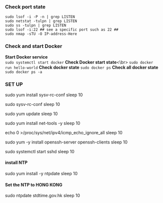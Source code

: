 ### Check port state
```
sudo lsof -i -P -n | grep LISTEN
sudo netstat -tulpn | grep LISTEN
sudo ss -tulpn | grep LISTEN
sudo lsof -i:22 ## see a specific port such as 22 ##
sudo nmap -sTU -O IP-address-Here
```

### Check and start Docker

**Start Docker service**</br>
```sudo systemctl start docker```
**Check Docker start state**<\br>
```sudo docker run hello-world```
**Check docker state**
```sudo docker ps```
**Check all docker state**
```sudo docker ps -a```

### SET UP
sudo yum install sysv-rc-conf
sleep 10

sudo sysv-rc-conf
sleep 10

sudo yum update
sleep 10

sudo yum install net-tools -y
sleep 10

echo 0 >/proc/sys/net/ipv4/icmp_echo_ignore_all
sleep 10

sudo yum -y install openssh-server openssh-clients
sleep 10

sudo systemctl start sshd
sleep 10

#### install NTP
sudo yum install -y ntpdate
sleep 10

#### Set the NTP to HONG KONG
sudo ntpdate stdtime.gov.hk
sleep 10
